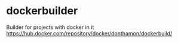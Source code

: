 # dockerbuilder
Builder for projects with docker in it
https://hub.docker.com/repository/docker/donthamon/dockerbuild/
